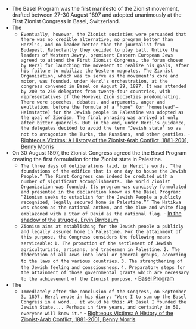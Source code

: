 - The Basel Program was the first manifesto of the Zionist movement, drafted between 27-30 August 1897 and adopted unanimously at the First Zionist Congress in Basel, Switzerland.
- The
	- `Eventually, however, the Zionist societies were persuaded that there was no credible alternative, no program better than Herzl's, and no leader better than the journalist from Budapest. Reluctantly they decided to play ball. Unlike the leaders of Western Jewry, prominent Eastern European Jews agreed to attend the First Zionist Congress, the forum chosen by Herzl for launching the movement to realize his goals, after his failure to mobilize the Western magnates. The Zionist Organization, which was to serve as the movement's core and motor, was founded, under Herzl's orchestration, at the congress convened in Basel on August 29, 1897. It was attended by 200 to 250 delegates from twenty-four countries, with representatives of the Hovevei Zion societies predominating. There were speeches, debates, and arguments, anger and exultation, before the formula of a "home" (or "homestead"—Heimstatte) for the Jewish people in Palestine was adopted as the goal of Zionism. The final phrasing was arrived at only after bitter quarrels. But in the end, under Herzl's guidance, the delegates decided to avoid the term "Jewish state" so as not to antagonize the Turks, the Russians, and other gentiles.` - [Righteous Victims: A History of the Zionist-Arab Conflict, 1881-2001, Benny Morris](https://gateway.pinata.cloud/ipfs/bafykbzaced6rtb5d4wthw3wapbnqafd3w7znfmikvzx43dqifs5amzbyzltas?filename=Righteous%20Victims%3A%20A%20History%20of%20the%20Zionist-Arab%20Conflict%2C%20--%20Benny%20Morris%20--%202001%20--%20Vintage%20--%209780679744757%20--%200ffdde5f35058146403a55786f6cfc18%20--%20Anna%E2%80%99s%20Archive.pdf)
- On 30 August 1897, the Zionist Congress agreed the the Basel Program creating the first formulation for the Zionist state in Palestine.
	- `The three days of deliberations laid, in Herzl’s words, “the foundations of the edifice that is one day to house the Jewish People.” The First Congress can indeed be credited with a number of significant accomplishments. The World Zionist Organization was founded. Its program was concisely formulated and presented in the declaration known as the Basel Program: “Zionism seeks to establish for the Jewish People a publicly recognized, legally secured home in Palestine.”” The Hatikva was chosen as the national anthem, and the blue and white flag emblazoned with a Star of David as the national flag.` - [In the shadow of the struggle, Ervin Birnbaum](https://archive.org/details/inshadowofstrugg0000birn/mode/1up?view=theater)
	- `Zionism aims at establishing for the Jewish people a publicly and legally assured home in Palestine. For the attainment of this purpose, the Congress considers the following means serviceable:`
	  `1. The promotion of the settlement of Jewish agriculturists, artisans, and tradesmen in Palestine.`
	  `2. The federation of all Jews into local or general groups, according to the laws of the various countries.`
	  `3. The strengthening of the Jewish feeling and consciousness.`
	  `4. Preparatory steps for the attainment of those governmental grants which are necessary to the achievement of the Zionist purpose.` - [Basel Program](https://azm.org/basel-program-1897/)
- The
	- `Immediately after the conclusion of the Congress, on September 3, 1897, Herzl wrote in his diary: "Were I to sum up the Basel Congress in a word... it would be this: At Basel I founded the Jewish State.... Perhaps in five years, and certainly in 50, everyone will know it."` - [Righteous Victims: A History of the Zionist-Arab Conflict, 1881-2001, Benny Morris](https://gateway.pinata.cloud/ipfs/bafykbzaced6rtb5d4wthw3wapbnqafd3w7znfmikvzx43dqifs5amzbyzltas?filename=Righteous%20Victims%3A%20A%20History%20of%20the%20Zionist-Arab%20Conflict%2C%20--%20Benny%20Morris%20--%202001%20--%20Vintage%20--%209780679744757%20--%200ffdde5f35058146403a55786f6cfc18%20--%20Anna%E2%80%99s%20Archive.pdf)